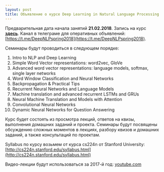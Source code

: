 ```yaml
---
layout: post
title: Объявление о курсе Deep Learning in Natural Language Processing
---
```


Предварительная дата начала занятий __21.02.2018__. Запись на курс [__здесь__](https://is.gd/JWHSEH). Канал в телеграме для оперативных объявлений: [https://t.me/DeepNLPspring2018](https://t.me/DeepNLPspring2018).

Семинары будут проводиться в следующем порядке:
1. Intro to NLP and Deep Learning
2. Simple Word Vector representations: word2vec, GloVe
3. Advanced word vector representations: language models, softmax, single layer networks
4. Word Window Classification and Neural Networks
5. Backpropagation & Practical Tips
6. Recurrent Neural Networks and Language Models
7. Machine translation and advanced recurrent LSTMs and GRUs
8. Neural Machine Translation and Models with Attention
9. Convolutional Neural Networks
10. Dynamic Neural Networks for Question Answering

Курс будет состоять из просмотра лекций, ответов на квизы, выполнения домашних заданий и проекта. Семинары будут посвящены обсуждению сложных моментов в лекциях, разбору квизов и домашних заданий, а также консультаций по проектам.

Syllabus по курсу возьмем от курса cs224n от Stanford University: [http://cs224n.stanford.edu/syllabus.html](http://cs224n.stanford.edu/syllabus.html)

Видео-лекции будут использоваться за 2017-й год: [youtube.com](https://www.youtube.com/watch?v=OQQ-W_63UgQ&index=1&list=PL3FW7Lu3i5Jsnh1rnUwq_TcylNr7EkRe6)
